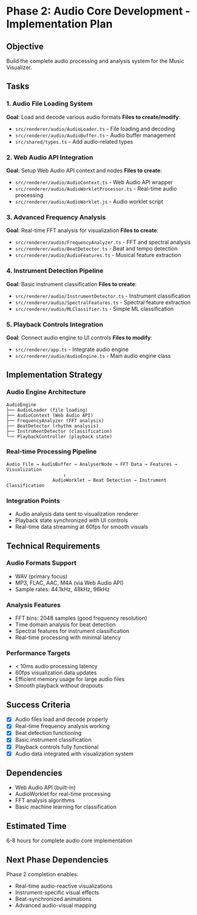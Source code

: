 # Phase 2: Audio Core Development - Implementation Plan

## Objective
Build the complete audio processing and analysis system for the Music Visualizer.

## Tasks

### 1. Audio File Loading System
**Goal**: Load and decode various audio formats
**Files to create/modify**:
- `src/renderer/audio/AudioLoader.ts` - File loading and decoding
- `src/renderer/audio/AudioBuffer.ts` - Audio buffer management
- `src/shared/types.ts` - Add audio-related types

### 2. Web Audio API Integration
**Goal**: Setup Web Audio API context and nodes
**Files to create**:
- `src/renderer/audio/AudioContext.ts` - Web Audio API wrapper
- `src/renderer/audio/AudioWorkletProcessor.ts` - Real-time audio processing
- `src/renderer/audio/AudioWorklet.js` - Audio worklet script

### 3. Advanced Frequency Analysis
**Goal**: Real-time FFT analysis for visualization
**Files to create**:
- `src/renderer/audio/FrequencyAnalyzer.ts` - FFT and spectral analysis
- `src/renderer/audio/BeatDetector.ts` - Beat and tempo detection
- `src/renderer/audio/AudioFeatures.ts` - Musical feature extraction

### 4. Instrument Detection Pipeline
**Goal**: Basic instrument classification
**Files to create**:
- `src/renderer/audio/InstrumentDetector.ts` - Instrument classification
- `src/renderer/audio/SpectralFeatures.ts` - Spectral feature extraction
- `src/renderer/audio/MLClassifier.ts` - Simple ML classification

### 5. Playback Controls Integration
**Goal**: Connect audio engine to UI controls
**Files to modify**:
- `src/renderer/app.ts` - Integrate audio engine
- `src/renderer/audio/AudioEngine.ts` - Main audio engine class

## Implementation Strategy

### Audio Engine Architecture
```
AudioEngine
├── AudioLoader (file loading)
├── AudioContext (Web Audio API)
├── FrequencyAnalyzer (FFT analysis)
├── BeatDetector (rhythm analysis)
├── InstrumentDetector (classification)
└── PlaybackController (playback state)
```

### Real-time Processing Pipeline
```
Audio File → AudioBuffer → AnalyserNode → FFT Data → Features → Visualization
                     ↓
                 AudioWorklet → Beat Detection → Instrument Classification
```

### Integration Points
- Audio analysis data sent to visualization renderer
- Playback state synchronized with UI controls
- Real-time data streaming at 60fps for smooth visuals

## Technical Requirements

### Audio Formats Support
- WAV (primary focus)
- MP3, FLAC, AAC, M4A (via Web Audio API)
- Sample rates: 44.1kHz, 48kHz, 96kHz

### Analysis Features
- FFT bins: 2048 samples (good frequency resolution)
- Time domain analysis for beat detection
- Spectral features for instrument classification
- Real-time processing with minimal latency

### Performance Targets
- < 10ms audio processing latency
- 60fps visualization data updates
- Efficient memory usage for large audio files
- Smooth playback without dropouts

## Success Criteria
- [x] Audio files load and decode properly
- [x] Real-time frequency analysis working
- [x] Beat detection functioning
- [x] Basic instrument classification
- [x] Playback controls fully functional
- [x] Audio data integrated with visualization system

## Dependencies
- Web Audio API (built-in)
- AudioWorklet for real-time processing
- FFT analysis algorithms
- Basic machine learning for classification

## Estimated Time
6-8 hours for complete audio core implementation

## Next Phase Dependencies
Phase 2 completion enables:
- Real-time audio-reactive visualizations
- Instrument-specific visual effects
- Beat-synchronized animations
- Advanced audio-visual mapping

